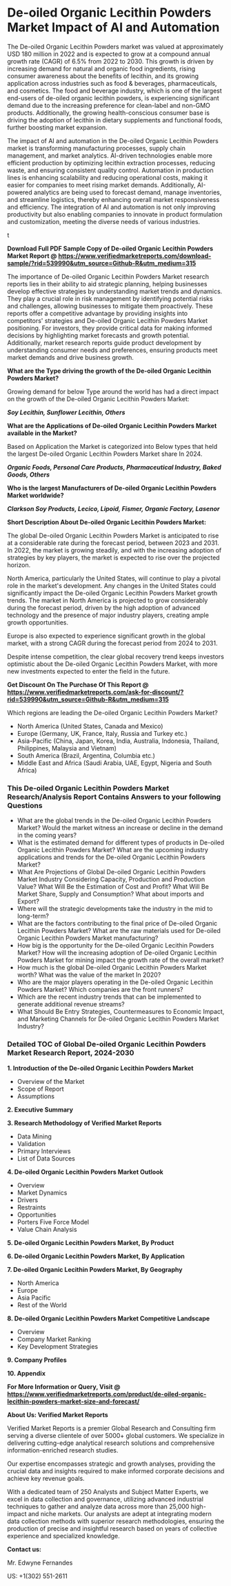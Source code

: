 <meta name="title" content="Global De-oiled Organic Lecithin Powders Market Impact of AI and Automation"><meta name="description" content="The De-oiled Organic Lecithin Powders market was valued at approximately USD 180 million in 2022 and is expected to grow at a compound annual growth rate (CAGR) of 6.5"><meta name="title" content="De-oiled Organic Lecithin Powders Market Size, Share, Scope, Trends, Growth, Opportunities, Analysis, Forecast"><h1>De-oiled Organic Lecithin Powders Market Impact of AI and Automation</h1><p>The De-oiled Organic Lecithin Powders market was valued at approximately USD 180 million in 2022 and is expected to grow at a compound annual growth rate (CAGR) of 6.5% from 2022 to 2030. This growth is driven by increasing demand for natural and organic food ingredients, rising consumer awareness about the benefits of lecithin, and its growing application across industries such as food & beverages, pharmaceuticals, and cosmetics. The food and beverage industry, which is one of the largest end-users of de-oiled organic lecithin powders, is experiencing significant demand due to the increasing preference for clean-label and non-GMO products. Additionally, the growing health-conscious consumer base is driving the adoption of lecithin in dietary supplements and functional foods, further boosting market expansion.</p><p>The impact of AI and automation in the De-oiled Organic Lecithin Powders market is transforming manufacturing processes, supply chain management, and market analytics. AI-driven technologies enable more efficient production by optimizing lecithin extraction processes, reducing waste, and ensuring consistent quality control. Automation in production lines is enhancing scalability and reducing operational costs, making it easier for companies to meet rising market demands. Additionally, AI-powered analytics are being used to forecast demand, manage inventories, and streamline logistics, thereby enhancing overall market responsiveness and efficiency. The integration of AI and automation is not only improving productivity but also enabling companies to innovate in product formulation and customization, meeting the diverse needs of various industries.</p>t</p><p id="" class=""><strong>Download Full PDF Sample Copy of De-oiled Organic Lecithin Powders Market Report @ <a href="https://www.verifiedmarketreports.com/download-sample/?rid=539990&utm_source=Github-R&utm_medium=315" target="_blank">https://www.verifiedmarketreports.com/download-sample/?rid=539990&utm_source=Github-R&utm_medium=315</a></strong></p><p>The importance of&nbsp;De-oiled Organic Lecithin Powders Market research reports lies in their ability to aid strategic planning, helping businesses develop effective strategies by understanding market trends and dynamics. They play a crucial role in risk management by identifying potential risks and challenges, allowing businesses to mitigate them proactively. These reports offer a competitive advantage by providing insights into competitors' strategies and De-oiled Organic Lecithin Powders Market positioning. For investors, they provide critical data for making informed decisions by highlighting market forecasts and growth potential. Additionally, market research reports guide product development by understanding consumer needs and preferences, ensuring products meet market demands and drive business growth.</p><p><strong>What are the&nbsp;Type driving the growth of the De-oiled Organic Lecithin Powders Market?</strong></p><p id="" class="">Growing demand for below Type around the world has had a direct impact on the growth of the De-oiled Organic Lecithin Powders Market:</p><em><strong>Soy Lecithin, Sunflower Lecithin, Others</strong></em></p><strong>What are the&nbsp;Applications&nbsp;of De-oiled Organic Lecithin Powders Market available in the Market?</strong></p><p id="" class="">Based on Application the Market is categorized into Below types that held the largest De-oiled Organic Lecithin Powders Market share In 2024.</p><em><strong>Organic Foods, Personal Care Products, Pharmaceutical Industry, Baked Goods, Others</strong></em></p><strong>Who is the largest Manufacturers of De-oiled Organic Lecithin Powders Market worldwide?</strong></p><p><em><strong>Clarkson Soy Products, Lecico, Lipoid, Fismer, Organic Factory, Lasenor</strong></em></p><p id="" class=""><strong>Short Description About De-oiled Organic Lecithin Powders Market:</strong></p><p>The global De-oiled Organic Lecithin Powders Market is anticipated to rise at a considerable rate during the forecast period, between 2023 and 2031. In 2022, the market is growing steadily, and with the increasing adoption of strategies by key players, the market is expected to rise over the projected horizon.</p><p>North America, particularly the United States, will continue to play a pivotal role in the market's development. Any changes in the United States could significantly impact the De-oiled Organic Lecithin Powders Market growth trends. The market in North America is projected to grow considerably during the forecast period, driven by the high adoption of advanced technology and the presence of major industry players, creating ample growth opportunities.</p><p>Europe is also expected to experience significant growth in the global market, with a strong CAGR during the forecast period from 2024 to 2031.</p><p>Despite intense competition, the clear global recovery trend keeps investors optimistic about the De-oiled Organic Lecithin Powders Market, with more new investments expected to enter the field in the future.</p><p id="" class=""><strong>Get Discount On The Purchase Of This Report @ <a href="https://www.verifiedmarketreports.com/ask-for-discount/?rid=539990&utm_source=Github-R&utm_medium=315" target="_blank">https://www.verifiedmarketreports.com/ask-for-discount/?rid=539990&utm_source=Github-R&utm_medium=315</a></strong></p>Which regions are leading the De-oiled Organic Lecithin Powders Market?</p><ul><li>North America (United States, Canada and Mexico)</li><li>Europe (Germany, UK, France, Italy, Russia and Turkey etc.)</li><li>Asia-Pacific (China, Japan, Korea, India, Australia, Indonesia, Thailand, Philippines, Malaysia and Vietnam)</li><li>South America (Brazil, Argentina, Columbia etc.)</li><li>Middle East and Africa (Saudi Arabia, UAE, Egypt, Nigeria and South Africa)</li></ul><h3 id="" class="">This De-oiled Organic Lecithin Powders Market Research/Analysis Report Contains Answers to your following Questions</h3><ul><li>What are the global trends in the De-oiled Organic Lecithin Powders Market? Would the market witness an increase or decline in the demand in the coming years?</li><li>What is the estimated demand for different types of products in De-oiled Organic Lecithin Powders Market? What are the upcoming industry applications and trends for the De-oiled Organic Lecithin Powders Market?</li><li>What Are Projections of Global De-oiled Organic Lecithin Powders Market Industry Considering Capacity, Production and Production Value? What Will Be the Estimation of Cost and Profit? What Will Be Market Share, Supply and Consumption? What about imports and Export?</li><li>Where will the strategic developments take the industry in the mid to long-term?</li><li>What are the factors contributing to the final price of De-oiled Organic Lecithin Powders Market? What are the raw materials used for De-oiled Organic Lecithin Powders Market manufacturing?</li><li>How big is the opportunity for the De-oiled Organic Lecithin Powders Market? How will the increasing adoption of De-oiled Organic Lecithin Powders Market for mining impact the growth rate of the overall market?</li><li>How much is the global De-oiled Organic Lecithin Powders Market worth? What was the value of the market In 2020?</li><li>Who are the major players operating in the De-oiled Organic Lecithin Powders Market? Which companies are the front runners?</li><li>Which are the recent industry trends that can be implemented to generate additional revenue streams?</li><li>What Should Be Entry Strategies, Countermeasures to Economic Impact, and Marketing Channels for De-oiled Organic Lecithin Powders Market Industry?</li></ul><h3 id="" class="">Detailed TOC of Global De-oiled Organic Lecithin Powders Market Research Report, 2024-2030</h3><p id="" class=""><strong>1. Introduction of the De-oiled Organic Lecithin Powders Market</strong></p><ul><li>Overview of the Market</li><li>Scope of Report</li><li>Assumptions</li></ul><p id="" class=""><strong>2. Executive Summary</strong></p><p id="" class=""><strong>3. Research Methodology of Verified Market Reports</strong></p><ul><li>Data Mining</li><li>Validation</li><li>Primary Interviews</li><li>List of Data Sources</li></ul><p id="" class=""><strong>4. De-oiled Organic Lecithin Powders Market Outlook</strong></p><ul><li>Overview</li><li>Market Dynamics</li><li>Drivers</li><li>Restraints</li><li>Opportunities</li><li>Porters Five Force Model</li><li>Value Chain Analysis</li></ul><p id="" class=""><strong>5. De-oiled Organic Lecithin Powders Market, By Product</strong></p><p id="" class=""><strong>6. De-oiled Organic Lecithin Powders Market, By Application</strong></p><p id="" class=""><strong>7. De-oiled Organic Lecithin Powders Market, By Geography</strong></p><ul><li>North America</li><li>Europe</li><li>Asia Pacific</li><li>Rest of the World</li></ul><p id="" class=""><strong>8. De-oiled Organic Lecithin Powders Market Competitive Landscape</strong></p><ul><li>Overview</li><li>Company Market Ranking</li><li>Key Development Strategies</li></ul><p id="" class=""><strong>9. Company Profiles</strong></p><p id="" class=""><strong>10. Appendix</strong></p><p id="" class=""><strong>For More Information or Query, Visit @ <a href="https://www.verifiedmarketreports.com/product/de-oiled-organic-lecithin-powders-market-size-and-forecast/" target="_blank">https://www.verifiedmarketreports.com/product/de-oiled-organic-lecithin-powders-market-size-and-forecast/</a></strong></p><p id="" class=""><strong>About Us: Verified Market Reports</strong></p><p id="" class="">Verified Market Reports is a premier Global Research and Consulting firm serving a diverse clientele of over 5000+ global customers. We specialize in delivering cutting-edge analytical research solutions and comprehensive information-enriched research studies.</p><p id="" class="">Our expertise encompasses strategic and growth analyses, providing the crucial data and insights required to make informed corporate decisions and achieve key revenue goals.</p><p id="" class="">With a dedicated team of 250 Analysts and Subject Matter Experts, we excel in data collection and governance, utilizing advanced industrial techniques to gather and analyze data across more than 25,000 high-impact and niche markets. Our analysts are adept at integrating modern data collection methods with superior research methodologies, ensuring the production of precise and insightful research based on years of collective experience and specialized knowledge.</p><p id="" class=""><strong>Contact us:</strong></p><p id="" class="">Mr. Edwyne Fernandes</p><p id="" class="">US: +1(302) 551-2611</p>